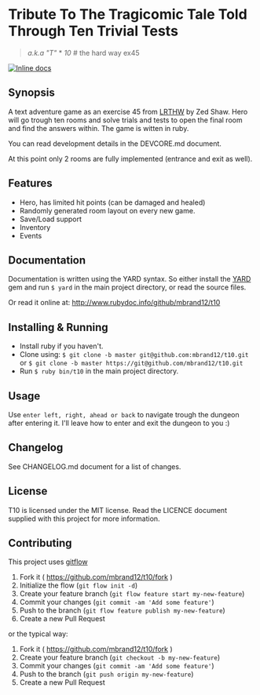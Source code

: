 # Tribute To The Tragicomic Tale Told Through Ten Trivial Tests
> *a.k.a "T"* * *10* # the hard way ex45

[![Inline docs](http://inch-ci.org/github/mbrand12/t10.svg?branch=develop)](http://inch-ci.org/github/mbrand12/t10)

## Synopsis

A text adventure game as an exercise 45 from [LRTHW] by Zed Shaw. Hero will go
trough ten rooms and solve trials and tests to open the final room and find the
answers within. The game is witten in ruby.

You can read development details in the DEVCORE.md document.

At this point only 2 rooms are fully implemented (entrance and exit as well).

## Features

- Hero, has limited hit points (can be damaged and healed)
- Randomly generated room layout on every new game.
- Save/Load support
- Inventory
- Events

## Documentation

Documentation is written using the YARD syntax. So either install the [YARD] gem
and run `$ yard` in the main project directory, or read the source files.

Or read it online at: http://www.rubydoc.info/github/mbrand12/t10

## Installing & Running

- Install ruby if you haven't.
- Clone using:
     `$ git clone -b master git@github.com:mbrand12/t10.git`
     or
     `$ git clone -b master https://git@github.com/mbrand12/t10.git`
- Run `$ ruby bin/t10` in the main project directory.
## Usage

Use `enter left, right, ahead or back` to navigate trough the dungeon after
entering it. I'll leave how to enter and exit the dungeon to you :)

## Changelog

See CHANGELOG.md document for a list of changes.

## License

T10 is licensed under the MIT license. Read the LICENCE document supplied with
this project for more information.

## Contributing

This project uses [gitflow]

1. Fork it ( https://github.com/mbrand12/t10/fork )
2. Initialize the flow (`git flow init -d`)
3. Create your feature branch (`git flow feature start my-new-feature`)
4. Commit your changes (`git commit -am 'Add some feature'`)
5. Push to the branch (`git flow feature publish my-new-feature`)
6. Create a new Pull Request

or the typical way:

1. Fork it ( https://github.com/mbrand12/t10/fork )
2. Create your feature branch (`git checkout -b my-new-feature`)
3. Commit your changes (`git commit -am 'Add some feature'`)
4. Push to the branch (`git push origin my-new-feature`)
5. Create a new Pull Request

[YARD]: https://github.com/lsegal/yard
[LRTHW]: http://learnrubythehardway.org/
[gitflow]: https://github.com/nvie/gitflow
